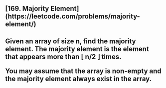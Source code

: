 <h2>[169. Majority Element](https://leetcode.com/problems/majority-element/)<h2>

Given an array of size n, find the majority element.
The majority element is the element that appears more than ⌊ n/2 ⌋ times.
<p>You may assume that the array is non-empty and the majority element always exist in the array.</p>